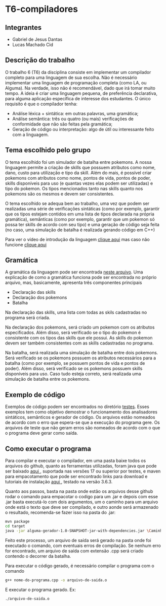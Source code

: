# T6-compiladores

## Integrantes

- Gabriel de Jesus Dantas
- Lucas Machado Cid

## Descrição do trabalho

O trabalho 6 (T6) da disciplina consiste em implementar um compilador completo para uma linguagem de sua escolha. Não é necessário implementar uma linguagem de programação completa (como LA, ou Alguma). Na verdade, isso não é recomendável, dado que irá tomar muito tempo. A ideia é criar uma linguagem pequena, de preferência declarativa, para alguma aplicação específica de interesse dos estudantes. O único requisito é que o compilador tenha:

- Análise léxica + sintática: em outras palavras, uma gramática;
- Análise semântica: três ou quatro (ou mais) verificações de conformidade que não são feitas pela gramática;
- Geração de código ou interpretação: algo de útil ou interessante feito com a linguagem.

## Tema escolhido pelo grupo

O tema escolhido foi um simulador de batalha entre pokemons. A nossa linguagem permite a criação de skills que possuem atributos como nome, dano, custo para utilização e tipo da skill. Além do mais, é possível criar pokemons com atributos como nome, pontos de vida, pontos de poder, skills disponíveis para uso (e quantas vezes elas podem ser utilizadas) e tipo do pokemon. Os tipos mencionados tanto nas skills quanto nos pokemons são os mesmos e devem ser consistentes.

O tema escolhido se adequa bem ao trabalho, uma vez que podem ser realizadas uma série de verificações sintáticas (como por exemplo, garantir que os tipos estejam contidos em uma lista de tipos declarada na própria gramática), semânticas (como por exemplo, garantir que um pokemon só possa ter skills de acordo com seu tipo) e uma geração de código seja feita (no caso, uma simulação de batalha é realizada gerando código em C++)

Para ver o vídeo de introdução da linguagem <a href = "https://www.youtube.com/watch?v=O91DT1pR1ew">clique aqui</a> mas caso não funcione <a href="https://youtu.be/nMya_Ft5F2I">clique aqui</a> 

## Gramática

A gramática da linguagem pode ser encontrada [neste arquivo](https://github.com/Lucas-Cid/T6-compiladores/blob/master/src/main/antlr4/compiladores/t4/Pokemon.g4). Uma explicação de como a gramática funciona pode ser encontrada no próprio arquivo, mas, basicamente, apresenta três componentes principais

- Declaração das skills
- Declaração dos pokemons
- Batalha

Na declaração das skills, uma lista com todas as skils cadastradas no programa será criada.

Na declaração dos pokemons, será criado um pokemon com os atributos especificados. Além disso, será verificado se o tipo do pokemon é consistente com os tipos das skills que ele possui. As skills do pokemon devem ser também consistentes com as skills cadastradas no programa.

Na batalha, será realizada uma simulação de batalha entre dois pokemons. Será verificado se os pokemons possuem os atributos necessários para a batalha (como por exemplo, se possuem pontos de vida e pontos de poder). Além disso, será verificado se os pokemons possuem skills disponíveis para uso. Caso tudo esteja correto, será realizada uma simulação de batalha entre os pokemons.

## Exemplo de código

Exemplos de código podem ser encontrados no diretório [testes](https://github.com/Lucas-Cid/T6-compiladores/tree/master/testes). Esses exemplos tem como objetivo demostrar o funcionamento dos analisadores sintáticos, semânticos e gerador de código. Os arquivos estão nomeados de acordo com o erro que espera-se que a execução do programa gere. Os arquivos de teste que não geram erros são nomeados de acordo com o que o programa deve gerar como saída.

## Como executar o programa

Para compilar e executar o compilador, em uma pasta baixe todos os arquivos do github,
quanto as ferramentas utilizadas, foram java que pode ser baixado <a href = "https://www.oracle.com/java/technologies/downloads/#jdk18-linux">aqui </a>, suportada nas versões 17 ou superior por testes, e maven para empacotamento que pode ser encontrado links para download e tutoriais de instalação <a href = "https://maven.apache.org">aqui </a>, testado na versão 3.6.3.

Quanto aos passos, basta na pasta onde estão os arquivos desse github rodar o comando para empacotar o codigo para um .jar e depois com esse .jar basta executá-lo com dois argumentos, um o caminho para um arquivo onde está o texto que deve ser compilado, e outro aonde será armazenado o resultado, recomenda-se fazer isso na pasta do .jar:

```bash
mvn package
cd target
java -jar alguma-gerador-1.0-SNAPSHOT-jar-with-dependencies.jar \Caminho\Para\Entrada.txt \Caminho\Para\Saida.txt
```

Feito este processo, um arquivo de saída será gerado na pasta onde foi executado o comando, com eventuais erros de compilação. Se nenhum erro for encontrado, um arquivo de saída com extensão .cpp será criado contendo o decorrer da batalha.

Para executar o código gerado, é necessário compilar o programa com o comando 
```bash
g++ nome-do-programa.cpp -o arquivo-de-saida.o 
```
E executar o programa gerado. Ex:
```bash
./arquivo-de-saida.o 
```
